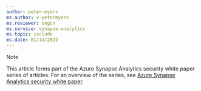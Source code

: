 ```yaml
---
author: peter-myers
ms.author: v-petermyers
ms.reviewer: sngun
ms.service: synapse-analytics
ms.topic: include
ms.date: 01/14/2022
---
```


> [!NOTE]
> This article forms part of the Azure Synapse Analytics security white paper series of articles. For an overview of the series, see [Azure Synapse Analytics security white paper](../security-white-paper-introduction.md).